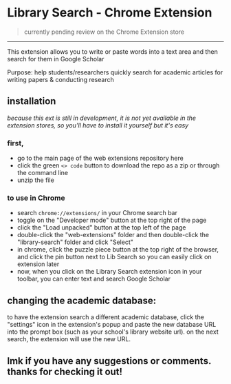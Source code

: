 # Library Search - Chrome Extension
> currently pending review on the Chrome Extension store
--------------
This extension allows you to write or paste words into a text area and then search for them in Google Scholar

Purpose: help students/researchers quickly search for academic articles for writing papers & conducting research

## installation
*because this ext is still in development, it is not yet available in the extension stores, so you'll have to install it yourself but it's easy*

### first,
- go to the main page of the web extensions repository here 
- click the green `<> code` button to download the repo as a zip or through the command line
- unzip the file

### to use in Chrome
- search `chrome://extensions/` in your Chrome search bar
- toggle on the "Developer mode" button at the top right of the page
- click the "Load unpacked" button at the top left of the page
- double-click the "web-extensions" folder and then double-click the "library-search" folder and click "Select"
- in chrome, click the puzzle piece button at the top right of the browser, and click the pin button next to Lib Search so you can easily click on extension later
- now, when you click on the Library Search extension icon in your toolbar, you can enter text and search Google Scholar

## changing the academic database: 
to have the extension search a different academic database, 
click the "settings" icon in the extension's popup and paste the new database URL into the prompt box (such as your school's library website url). 
on the next search, the extension will use the new URL.

## lmk if you have any suggestions or comments. thanks for checking it out! 

